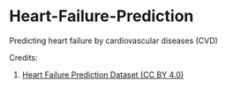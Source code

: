 # Heart-Failure-Prediction
Predicting heart failure by cardiovascular diseases (CVD)

Credits:
1. [Heart Failure Prediction Dataset (CC BY 4.0)](https://www.kaggle.com/andrewmvd/heart-failure-clinical-data)
